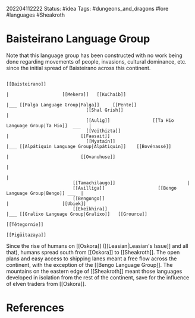 202204112222
Status: #idea
Tags: #dungeons_and_dragons #lore #languages #Sheakroth 

# Baisteirano Language Group
Note that this language group has been constructed with no work being done regarding movements of people, invasions, cultural dominance, etc. since the initial spread of Baisteirano across this continent.

                                                                     [[Baisteirano]]                                                                                                               
                                                                               |                    [[Mekera]]   [[KuChaib]]                                               
                                                                               |___ [[Palga Language Group|Palga]]     [[Pente]]                                                                                               
                                  [[Shal Grish]]                            |
                                  [[Aulig]]                [[Ta Hio Language Group|Ta Hio]]  ___   |                                                                                                     
                                  [[Veithizta]]                              |                           [[Faasait]]                                                                           
                                  [[Myataín]]                                |___ [[Alpátiquin Language Group|Alpátiquin]]    [[Bovénassé]]                                                                                                
                                                                               |                           [[Ovanuhuse]]                          
                                                                               |
                                                                               |
                             [[Tamachilaugo]]                           |                                                 
                             [[Avilliga]]                    [[Bengo Language Group|Bengo]] ___  |                                                                                                      
                             [[Bengongo]]                                 |                    [[Ubiek]]                                                                                 
                             [[Ekeïkhira]]                                   |___ [[Gralixo Language Group|Gralixo]]   [[Grource]]                                                                                                  
                                                                                                     [[Têtegornie]]                                                                               
                                                                                                     [[Pigüitazaya]]                                                                               

Since the rise of humans on [[Oskora]] ([[Leasian|Leasian's Issue]] and all that), humans spread south from [[Oskora]] to [[Sheakroth]]. The open plans and easy access to shipping lanes meant a free flow across the continent, with the exception of the [[Bengo Language Group]]. The mountains on the eastern edge of [[Sheakroth]] meant those languages developed in isolation from the rest of the continent, save for the influence of elven traders from [[Oskora]]. 

# References